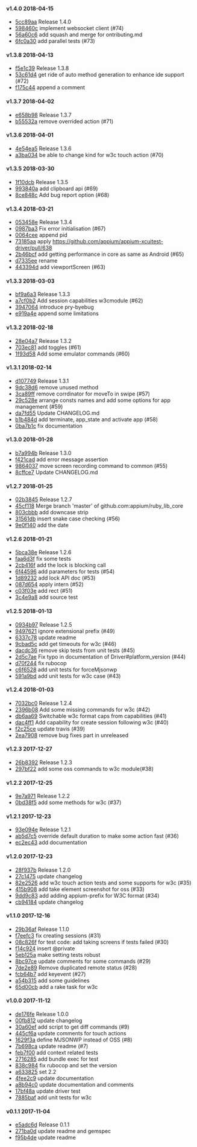 #### v1.4.0 2018-04-15

- [5cc89aa](https://github.com/appium/ruby_lib_core/commit/5cc89aa4a9533e174527db5b805b96cf2b45a9ac) Release 1.4.0
- [598460c](https://github.com/appium/ruby_lib_core/commit/598460cb9a040ec4d0bd3351bbdb0fb9412428e2) implement websocket client (#74)
- [56a60c6](https://github.com/appium/ruby_lib_core/commit/56a60c6b49b0a36c2e6af34a9d22d828ba38e721) add squash and merge for ontributing.md
- [6fc0a30](https://github.com/appium/ruby_lib_core/commit/6fc0a303073c895494c172a0ec4d196fefed694e) add parallel tests (#73)


#### v1.3.8 2018-04-13

- [f5e1c39](https://github.com/appium/ruby_lib_core/commit/f5e1c39ed07c191c89a491c407d0fc368459367c) Release 1.3.8
- [53c61d4](https://github.com/appium/ruby_lib_core/commit/53c61d46b25e25ba488bb3e065ddec5ee2e6f83c) get ride of auto method generation to enhance ide support (#72)
- [f175c44](https://github.com/appium/ruby_lib_core/commit/f175c4494d2f5edf56402116c016044bfb1603d0) append a comment


#### v1.3.7 2018-04-02

- [e658b98](https://github.com/appium/ruby_lib_core/commit/e658b98c82275b431370cf9d3f8db313f5609bed) Release 1.3.7
- [b55532a](https://github.com/appium/ruby_lib_core/commit/b55532acbacd7865c681cb50495b2d4eae0e4f8c) remove overrided action (#71)


#### v1.3.6 2018-04-01

- [4e54ea5](https://github.com/appium/ruby_lib_core/commit/4e54ea5dbf1bbe02d9e221b29ecf08bd495a4e28) Release 1.3.6
- [a3ba034](https://github.com/appium/ruby_lib_core/commit/a3ba034af075ef998e04d3a3a717c14aaf51c05f) be able to change kind for w3c touch action (#70)


#### v1.3.5 2018-03-30

- [1f10dcb](https://github.com/appium/ruby_lib_core/commit/1f10dcb1448d44fd336317a7d16dd53ee03355f8) Release 1.3.5
- [993840a](https://github.com/appium/ruby_lib_core/commit/993840a698fe302434ef895213998f6b55d0497c) add clipboard api (#69)
- [8ce848c](https://github.com/appium/ruby_lib_core/commit/8ce848c848e3e312fd8af3c4a2733fdc9fc093bc) Add bug report option (#68)


#### v1.3.4 2018-03-21

- [053458e](https://github.com/appium/ruby_lib_core/commit/053458e8c766c2f83c7025251e1aeebb1a2da4d5) Release 1.3.4
- [0987ba3](https://github.com/appium/ruby_lib_core/commit/0987ba361f276c9cdbbf6d400201ec49316a09f6) Fix error initialisation (#67)
- [0064cee](https://github.com/appium/ruby_lib_core/commit/0064cee5a9077858f4903e325471405aefb51fbd) append pid
- [73185aa](https://github.com/appium/ruby_lib_core/commit/73185aa548e4118f19f23f46814dc2ed52f77b53) apply https://github.com/appium/appium-xcuitest-driver/pull/638
- [2b46bcf](https://github.com/appium/ruby_lib_core/commit/2b46bcf168dc6bd4524749beaa9aa5676b65a0cb) add getting performance in core as same as Android (#65)
- [d7335ee](https://github.com/appium/ruby_lib_core/commit/d7335ee5a2c18b8d1a61b125858b825d196c72d1) rename
- [443394d](https://github.com/appium/ruby_lib_core/commit/443394dc0de09929866f70aea983c77b556b924a) add viewportScreen (#63)


#### v1.3.3 2018-03-03

- [bf9a6a3](https://github.com/appium/ruby_lib_core/commit/bf9a6a357f7c318fd3aae489552964e6dc847a8e) Release 1.3.3
- [a7cf0b2](https://github.com/appium/ruby_lib_core/commit/a7cf0b2129d83723c58667e431162997fff42eb0) Add session capabilities w3cmodule (#62)
- [3947064](https://github.com/appium/ruby_lib_core/commit/3947064b831d4dc390cbf8e07cf4f04d68067c87) introduce pry-byebug
- [e919a4e](https://github.com/appium/ruby_lib_core/commit/e919a4ed95e892e082b925e4ab878de33eca0b3d) append some limitations


#### v1.3.2 2018-02-18

- [28e04a7](https://github.com/appium/ruby_lib_core/commit/28e04a743905cfee5b3be1487ffe5f852a387ba4) Release 1.3.2
- [703ec81](https://github.com/appium/ruby_lib_core/commit/703ec81c3add83f9ab0e2b84648bc0db16829bc2) add toggles (#61)
- [1f93d58](https://github.com/appium/ruby_lib_core/commit/1f93d58666caa66f9d13aca9618d6a5d333631e7) Add some emulator commands (#60)


#### v1.3.1 2018-02-14

- [d107749](https://github.com/appium/ruby_lib_core/commit/d107749782e3eae49aeb9c17411a120eecb5a242) Release 1.3.1
- [9dc38d6](https://github.com/appium/ruby_lib_core/commit/9dc38d65a1c0d8975fc67a8274c1d2ebd43e7e5d) remove unused method
- [3ca89ff](https://github.com/appium/ruby_lib_core/commit/3ca89ff6a81e016739f602a1cc60c4a7538ae96a) remove corrdinator for moveTo in swipe (#57)
- [29c528e](https://github.com/appium/ruby_lib_core/commit/29c528e8b407591072a65d4a544af65413a93b9d) arrange consts names and add some options for app management (#59)
- [da7fd55](https://github.com/appium/ruby_lib_core/commit/da7fd55fb7a8330e778fe7295807646e984f262a) Update CHANGELOG.md
- [b1b484d](https://github.com/appium/ruby_lib_core/commit/b1b484ddced5011daedca6c0546d236624511d1a) add terminate, app_state and activate app (#58)
- [0ba7b1c](https://github.com/appium/ruby_lib_core/commit/0ba7b1c726f02e11d6daa46481309b1e0e54b00e) fix documentation


#### v1.3.0 2018-01-28

- [b7a994b](https://github.com/appium/ruby_lib_core/commit/b7a994ba29b3870257cf7e8af602deb147afd791) Release 1.3.0
- [f421cad](https://github.com/appium/ruby_lib_core/commit/f421cad6a1941eb51837a8a2e5b4c403ae2aba42) add error message assertion
- [9864037](https://github.com/appium/ruby_lib_core/commit/9864037619e102decdf5e8f888352eb355193f65) move screen recording command to common (#55)
- [8cffce7](https://github.com/appium/ruby_lib_core/commit/8cffce73ec45443dcc037b9b440de44e946ba13a) Update CHANGELOG.md


#### v1.2.7 2018-01-25

- [02b3845](https://github.com/appium/ruby_lib_core/commit/02b3845a58afb349f62e5d699cfcccee20810665) Release 1.2.7
- [45cf118](https://github.com/appium/ruby_lib_core/commit/45cf1188385339b30773e8e333f4a131b7b2364c) Merge branch 'master' of github.com:appium/ruby_lib_core
- [803cbbb](https://github.com/appium/ruby_lib_core/commit/803cbbb42ccd1cb193d90aa48d4240ada520633f) add downcase strip
- [31561db](https://github.com/appium/ruby_lib_core/commit/31561db31a07bec2cab36bb847fd8489ac9258ce) insert snake case checking (#56)
- [9e0f140](https://github.com/appium/ruby_lib_core/commit/9e0f1409d5ebb841b3daaf41345ae8862ad7dacf) add the date


#### v1.2.6 2018-01-21

- [5bca38e](https://github.com/appium/ruby_lib_core/commit/5bca38e9d11c7596f54c81f7b123a0e5dce59040) Release 1.2.6
- [faa6d3f](https://github.com/appium/ruby_lib_core/commit/faa6d3f92bc4081507f588da55a6c9866ee4e1b9) fix some tests
- [2cb416f](https://github.com/appium/ruby_lib_core/commit/2cb416f1583d1529f5232f716e4a41807069ffe6) add the lock is blocking call
- [6f44596](https://github.com/appium/ruby_lib_core/commit/6f44596c46bba12c151d1c43e73f4453621944aa) add parameters for tests (#54)
- [1d89232](https://github.com/appium/ruby_lib_core/commit/1d89232419ddd484f5231be38d95d9cfdc8efbc2) add lock API doc (#53)
- [087d654](https://github.com/appium/ruby_lib_core/commit/087d65415322f783bf1eb0bf71eb5e196d21a6ba) apply intern (#52)
- [c03f03e](https://github.com/appium/ruby_lib_core/commit/c03f03e0c66cd13fe365df89bce9ce4088eb9b4b) add rect (#51)
- [3c4e9a8](https://github.com/appium/ruby_lib_core/commit/3c4e9a89f351da0588b806248ac22101c2b66a24) add source test


#### v1.2.5 2018-01-13

- [0934b97](https://github.com/appium/ruby_lib_core/commit/0934b977419d6b5359dcc8e5b7c4edcd7f4916f4) Release 1.2.5
- [9497621](https://github.com/appium/ruby_lib_core/commit/9497621a62cdee727614d9c48ffff0f0f2faa7da) ignore extensional prefix (#49)
- [6337c78](https://github.com/appium/ruby_lib_core/commit/6337c7887873c12093ef854dde5a960bbe199449) update readme
- [9cbad5c](https://github.com/appium/ruby_lib_core/commit/9cbad5ca553d513c66508ede5f5f977aeb9f365d) add get timeouts for w3c (#46)
- [dacdc36](https://github.com/appium/ruby_lib_core/commit/dacdc3601cdc8a43b974db52ae164170945cc7ba) remove skip tests from unit tests (#45)
- [2d5c7ae](https://github.com/appium/ruby_lib_core/commit/2d5c7aed33a524d754cc28b5ae46cec917f48318) Fix typo in documentation of Driver#platform_version (#44)
- [d70f244](https://github.com/appium/ruby_lib_core/commit/d70f244ba260fed6c2d522a98d0c5516f3673c47) fix rubocop
- [c6f6528](https://github.com/appium/ruby_lib_core/commit/c6f652817b9d1ad104002d067bfb0452074653aa) add unit tests for forceMjsonwp
- [591a9bd](https://github.com/appium/ruby_lib_core/commit/591a9bd35b72287f10e47bdeae0de9dc2646b44a) add unit tests for w3c case (#43)


#### v1.2.4 2018-01-03

- [7032bc0](https://github.com/appium/ruby_lib_core/commit/7032bc02acc44640542eb545067a4125a7f1811f) Release 1.2.4
- [2396b08](https://github.com/appium/ruby_lib_core/commit/2396b08f99a9630827f6805dde2716b0bd0b14f7) Add some missing commands for w3c (#42)
- [db6aa69](https://github.com/appium/ruby_lib_core/commit/db6aa6954566f601bb038aa7a7aa6884612e19fe) Switchable w3c format caps from capabilities (#41)
- [dac4ff1](https://github.com/appium/ruby_lib_core/commit/dac4ff16271361ceaecf1f613f85cff0bb6c4be2) Add capability for create session following w3c (#40)
- [f2c25ce](https://github.com/appium/ruby_lib_core/commit/f2c25ce9e551790beb4cf6abb170a02a70955eb4) update travis (#39)
- [2ea7908](https://github.com/appium/ruby_lib_core/commit/2ea7908a5e77f4f7275a3e51c1abae7966cf2d94) remove bug fixes part in unreleased


#### v1.2.3 2017-12-27

- [26b8392](https://github.com/appium/ruby_lib_core/commit/26b83923a50257922030c7ccb83e110aff55eee5) Release 1.2.3
- [297bf22](https://github.com/appium/ruby_lib_core/commit/297bf22d7c3b0e96a3ed25f7ea62bb19cf6bd277) add some oss commands to w3c module(#38)


#### v1.2.2 2017-12-25

- [9e7a971](https://github.com/appium/ruby_lib_core/commit/9e7a971ae35aefd471ee07faae8c0f78fb9b0ae2) Release 1.2.2
- [0bd38f5](https://github.com/appium/ruby_lib_core/commit/0bd38f587b7631e8f89ee37cb27083d7e6966714) add some methods for w3c (#37)


#### v1.2.1 2017-12-23

- [93e094e](https://github.com/appium/ruby_lib_core/commit/93e094eeebf200cae7c4b097d674367d3457d542) Release 1.2.1
- [ab5d7c5](https://github.com/appium/ruby_lib_core/commit/ab5d7c5ed31f318a9395e5aeafe1d0d655d3cff4) override default duration to make some action fast (#36)
- [ec2ec43](https://github.com/appium/ruby_lib_core/commit/ec2ec43fa1092321c07f14ced79cc7a5b37db8f8) add documentation


#### v1.2.0 2017-12-23

- [28f937b](https://github.com/appium/ruby_lib_core/commit/28f937bbaf15a7d99b8870b5b1ec1f063414ea3b) Release 1.2.0
- [27c1475](https://github.com/appium/ruby_lib_core/commit/27c1475d4cce8271ddc8409c14fb7bdfa1ff6834) update changelog
- [82e2526](https://github.com/appium/ruby_lib_core/commit/82e2526de95b05e8a49872e0b69835e99acc66e5) add w3c touch action tests and some supports for w3c (#35)
- [415b908](https://github.com/appium/ruby_lib_core/commit/415b90827105e84234e52f5faedde02357083b66) add take element screenshot for oss (#33)
- [9dd9c83](https://github.com/appium/ruby_lib_core/commit/9dd9c83271483727e4429e7e6602480da214e118) add adding appium-prefix for W3C format (#34)
- [cb94184](https://github.com/appium/ruby_lib_core/commit/cb94184854a9977a08f15a44843778314470a73a) update changelog


#### v1.1.0 2017-12-16

- [29b36af](https://github.com/appium/ruby_lib_core/commit/29b36af7af280308f7cfc2ee7ffa1738085e0306) Release 1.1.0
- [f7eefc3](https://github.com/appium/ruby_lib_core/commit/f7eefc376f0d00fb9bc3e8324c652544cb363a9b) fix creating sessions (#31)
- [08c826f](https://github.com/appium/ruby_lib_core/commit/08c826f78ce861e8bd35b7bced54c9bd91d2fabc) for test code: add taking screens if tests failed (#30)
- [f14c924](https://github.com/appium/ruby_lib_core/commit/f14c92435388e16598921685963cc7879eb7ba3a) insert @private
- [5eb125a](https://github.com/appium/ruby_lib_core/commit/5eb125a06e3bc5dfd59a749183d6ff46fd9c5a28) make setting tests robust
- [8bc97ce](https://github.com/appium/ruby_lib_core/commit/8bc97ce1258da79975fc347dc02dfdb14d06a8df) update comments for some commands (#29)
- [7de2e89](https://github.com/appium/ruby_lib_core/commit/7de2e89349c5dce775e91c15e0c8a5486b8cbc5e) Remove duplicated remote status (#28)
- [fcb64b7](https://github.com/appium/ruby_lib_core/commit/fcb64b7992c17d21b82b34cfd714d5dc150ae9a5) add keyevent (#27)
- [a54b315](https://github.com/appium/ruby_lib_core/commit/a54b315155ee68b79d6051046b7f7899d7d0dda9) add some guidelines
- [65d00cb](https://github.com/appium/ruby_lib_core/commit/65d00cb14bfbf6a3bdc3eded05d69037a3c06645) add a rake task for w3c


#### v1.0.0 2017-11-12

- [de176fe](https://github.com/appium/ruby_lib_core/commit/de176fe2fbcfaa341392e7f37ee537158ed2e23e) Release 1.0.0
- [00fb812](https://github.com/appium/ruby_lib_core/commit/00fb812c71696cc2d265fc3921fb9fbffb4b0d62) update changelog
- [30a60ef](https://github.com/appium/ruby_lib_core/commit/30a60ef932e04dbb4e2c0d3619b8f0f36e0b3e26) add script to get diff commands (#9)
- [445cf6a](https://github.com/appium/ruby_lib_core/commit/445cf6ab4c3b5fc7cbdec72a1c4f9ba064c2b08a) update comments for touch actions
- [1629f3a](https://github.com/appium/ruby_lib_core/commit/1629f3af6d6873171babc0d7231ba36a6b5a94fd) define MJSONWP instead of OSS (#8)
- [7b698ca](https://github.com/appium/ruby_lib_core/commit/7b698ca592d96289a8e6ae511e6533ab05ced59c) update readme (#7)
- [feb7f00](https://github.com/appium/ruby_lib_core/commit/feb7f009dad5d70e55f773f5b41467587720e6e3) add context related tests
- [2716285](https://github.com/appium/ruby_lib_core/commit/27162850c13a67a98a51fee432e21d1cb6df449b) add bundle exec for test
- [838c984](https://github.com/appium/ruby_lib_core/commit/838c9843b7342e1b530cbd6bbc92abc6c0ca7fb8) fix rubocop and set the version
- [a633825](https://github.com/appium/ruby_lib_core/commit/a633825fc9171407cde3d65c396a98a8cd961f02) set 2.2
- [4fee2c9](https://github.com/appium/ruby_lib_core/commit/4fee2c97377c4041cad4bfe583c044b42e6dc8d6) update documentation
- [a8b94c0](https://github.com/appium/ruby_lib_core/commit/a8b94c0159943edad0df901813c4a134b027f196) update documentation and comments
- [17bf48a](https://github.com/appium/ruby_lib_core/commit/17bf48af1f4bd33202d12c784fa2a78e63c30813) update driver test
- [7885baf](https://github.com/appium/ruby_lib_core/commit/7885baf4768abeb0d70ebc47174e3f97096a525e) add unit tests for w3c


#### v0.1.1 2017-11-04

- [e5adc6d](https://github.com/appium/ruby_lib_core/commit/e5adc6d8d4a5db312dc7c11c73445d78c6239ec5) Release 0.1.1
- [271ba0d](https://github.com/appium/ruby_lib_core/commit/271ba0d206293968f313178ea8f75f68b29169eb) update readme and gemspec
- [f95b4de](https://github.com/appium/ruby_lib_core/commit/f95b4de01f9ed4bf68646c016da3b1236b0758cc) update readme